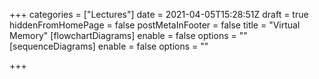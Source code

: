 +++
categories = ["Lectures"]
date = 2021-04-05T15:28:51Z
draft = true
hiddenFromHomePage = false
postMetaInFooter = false
title = "Virtual Memory"
[flowchartDiagrams]
enable = false
options = ""
[sequenceDiagrams]
enable = false
options = ""

+++
